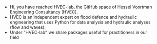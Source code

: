 - Hi, you have reached HVEC-lab, the GitHub space of Hessel Voortman Engineering Consultancy (HVEC).
- HVEC is an independent expert on flood defence and hydraulic engineering that uses Python for data analysis and hydraulic analyses (flow and waves).
- Under "HVEC-lab" we share packages useful for practitioners in our field
